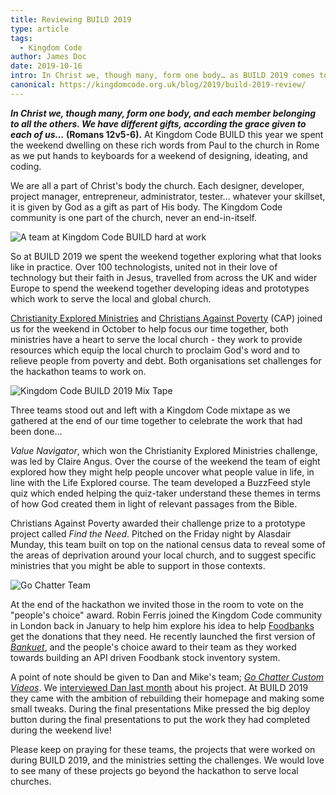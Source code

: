 ```yaml
---
title: Reviewing BUILD 2019
type: article
tags:
  - Kingdom Code
author: James Doc
date: 2019-10-16
intro: In Christ we, though many, form one body… as BUILD 2019 comes to an end we share what has happened during the twenty four hour hackathon.
canonical: https://kingdomcode.org.uk/blog/2019/build-2019-review/
---
```


**_In Christ we, though many, form one body, and each member belonging to all the others. We have different gifts, according the grace given to each of us…_ (Romans 12v5-6).** At Kingdom Code BUILD this year we spent the weekend dwelling on these rich words from Paul to the church in Rome as we put hands to keyboards for a weekend of designing, ideating, and coding.

We are all a part of Christ's body the church. Each designer, developer, project manager, entrepreneur, administrator, tester… whatever your skillset, it is given by God as a gift as part of His body. The Kingdom Code community is one part of the church, never an end-in-itself.

<img class="img img--pull-left" src="/_assets/_img/blog/2019/kingdom-code-build-team-2019.jpg" alt="A team at Kingdom Code BUILD hard at work" />

So at BUILD 2019 we spent the weekend together exploring what that looks like in practice. Over 100 technologists, united not in their love of technology but their faith in Jesus, travelled from across the UK and wider Europe to spend the weekend together developing ideas and prototypes which work to serve the local and global church.

[Christianity Explored Ministries](https://explo.red/) and [Christians Against Poverty](https://christiansagainstpoverty.org/) (CAP) joined us for the weekend in October to help focus our time together, both ministries have a heart to serve the local church - they work to provide resources which equip the local church to proclaim God's word and to relieve people from poverty and debt. Both organisations set challenges for the hackathon teams to work on.

<img class="img img--pull-right" src="/_assets/_img/blog/2019/kingdom-code-mix-tape.jpg" alt="Kingdom Code BUILD 2019 Mix Tape" />

Three teams stood out and left with a Kingdom Code mixtape as we gathered at the end of our time together to celebrate the work that had been done…

_Value Navigator_, which won the Christianity Explored Ministries challenge, was led by Claire Angus. Over the course of the weekend the team of eight explored how they might help people uncover what people value in life, in line with the Life Explored course. The team developed a BuzzFeed style quiz which ended helping the quiz-taker understand these themes in terms of how God created them in light of relevant passages from the Bible.

Christians Against Poverty awarded their challenge prize to a prototype project called _Find the Need_. Pitched on the Friday night by Alasdair Munday, this team built on top on the national census data to reveal some of the areas of deprivation around your local church, and to suggest specific ministries that you might be able to support in those contexts.

<img class="img img--pull-left" src="/_assets/_img/blog/2019/build-19-go-chatter.jpg" alt="Go Chatter Team" />

At the end of the hackathon we invited those in the room to vote on the "people's choice" award. Robin Ferris joined the Kingdom Code community in London back in January to help him explore his idea to help [Foodbanks](https://www.trusselltrust.org/what-we-do/how-foodbanks-work/) get the donations that they need. He recently launched the first version of [_Bankuet_](https://www.bankuet.co.uk/), and the people's choice award to their team as they worked towards building an API driven Foodbank stock inventory system.

A point of note should be given to Dan and Mike's team; [_Go Chatter Custom Videos_](https://gochattercustomvideos.com/). We [interviewed Dan last month](/blog/2019/go-chatter-custom-videos-dan-rackham/) about his project. At BUILD 2019 they came with the ambition of rebuilding their homepage and making some small tweaks. During the final presentations Mike pressed the big deploy button during the final presentations to put the work they had completed during the weekend live!

Please keep on praying for these teams, the projects that were worked on during BUILD 2019, and the ministries setting the challenges. We would love to see many of these projects go beyond the hackathon to serve local churches.
